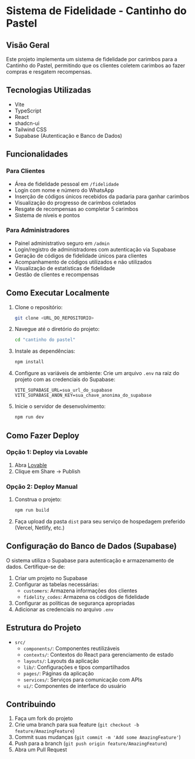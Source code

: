 # Sistema de Fidelidade - Cantinho do Pastel

## Visão Geral

Este projeto implementa um sistema de fidelidade por carimbos para a Cantinho do Pastel, permitindo que os clientes coletem carimbos ao fazer compras e resgatem recompensas.

## Tecnologias Utilizadas

- Vite
- TypeScript
- React
- shadcn-ui
- Tailwind CSS
- Supabase (Autenticação e Banco de Dados)

## Funcionalidades

### Para Clientes
- Área de fidelidade pessoal em `/fidelidade`
- Login com nome e número do WhatsApp
- Inserção de códigos únicos recebidos da padaria para ganhar carimbos
- Visualização do progresso de carimbos coletados
- Resgate de recompensas ao completar 5 carimbos
- Sistema de níveis e pontos

### Para Administradores
- Painel administrativo seguro em `/admin`
- Login/registro de administradores com autenticação via Supabase
- Geração de códigos de fidelidade únicos para clientes
- Acompanhamento de códigos utilizados e não utilizados
- Visualização de estatísticas de fidelidade
- Gestão de clientes e recompensas

## Como Executar Localmente

1. Clone o repositório:
   ```bash
   git clone <URL_DO_REPOSITORIO>
   ```

2. Navegue até o diretório do projeto:
   ```bash
   cd "cantinho do pastel"
   ```

3. Instale as dependências:
   ```bash
   npm install
   ```

4. Configure as variáveis de ambiente:
   Crie um arquivo `.env` na raiz do projeto com as credenciais do Supabase:
   ```
   VITE_SUPABASE_URL=sua_url_do_supabase
   VITE_SUPABASE_ANON_KEY=sua_chave_anonima_do_supabase
   ```

5. Inicie o servidor de desenvolvimento:
   ```bash
   npm run dev
   ```

## Como Fazer Deploy

### Opção 1: Deploy via Lovable

1. Abra [Lovable](https://lovable.dev/projects/dcd048d6-1b56-4107-adba-7fe7e5b5e1a6)
2. Clique em Share -> Publish

### Opção 2: Deploy Manual

1. Construa o projeto:
   ```bash
   npm run build
   ```

2. Faça upload da pasta `dist` para seu serviço de hospedagem preferido (Vercel, Netlify, etc.)

## Configuração do Banco de Dados (Supabase)

O sistema utiliza o Supabase para autenticação e armazenamento de dados. Certifique-se de:

1. Criar um projeto no Supabase
2. Configurar as tabelas necessárias:
   - `customers`: Armazena informações dos clientes
   - `fidelity_codes`: Armazena os códigos de fidelidade
3. Configurar as políticas de segurança apropriadas
4. Adicionar as credenciais no arquivo `.env`

## Estrutura do Projeto

- `src/`
  - `components/`: Componentes reutilizáveis
  - `contexts/`: Contextos do React para gerenciamento de estado
  - `layouts/`: Layouts da aplicação
  - `lib/`: Configurações e tipos compartilhados
  - `pages/`: Páginas da aplicação
  - `services/`: Serviços para comunicação com APIs
  - `ui/`: Componentes de interface do usuário

## Contribuindo

1. Faça um fork do projeto
2. Crie uma branch para sua feature (`git checkout -b feature/AmazingFeature`)
3. Commit suas mudanças (`git commit -m 'Add some AmazingFeature'`)
4. Push para a branch (`git push origin feature/AmazingFeature`)
5. Abra um Pull Request